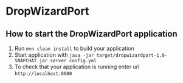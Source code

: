 # DropWizardPort

How to start the DropWizardPort application
---

1. Run `mvn clean install` to build your application
1. Start application with `java -jar target/dropwizardport-1.0-SNAPCHAT.jar server config.yml`
1. To check that your application is running enter url `http://localhost:8080`

